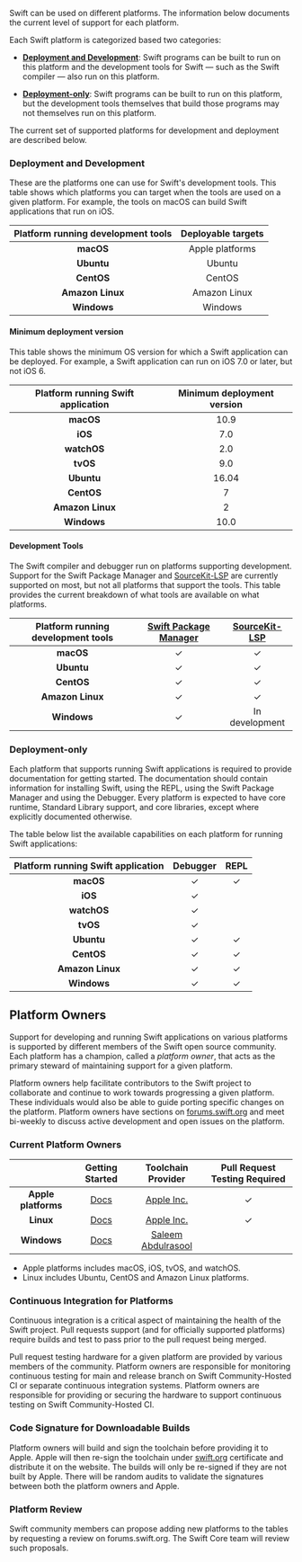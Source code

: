 
Swift can be used on different platforms. The information below documents the current level of support for each platform.

Each Swift platform is categorized based two categories:

* **[Deployment and Development](#deployment-and-development)**: Swift programs can be built to run on this platform and the development tools for Swift — such as the Swift compiler — also run on this platform.

* **[Deployment-only](#deployment-only)**: Swift programs can be built to run on this platform, but the development tools themselves that build those programs may not themselves run on this platform.

The current set of supported platforms for development and deployment are described below.

### Deployment and Development

These are the platforms one can use for Swift's development tools. This table shows which platforms you can target when the tools are used on a given platform.  For example, the tools on macOS can build Swift applications that run on iOS.

| Platform running development tools | Deployable targets |
|:------------------:|:--------------------------:|
| **macOS**          |  Apple platforms           |
| **Ubuntu**         |  Ubuntu                    |
| **CentOS**         |  CentOS                    |
| **Amazon Linux**   |  Amazon Linux              |
| **Windows**        |  Windows                   |

#### Minimum deployment version

This table shows the minimum OS version for which a Swift application can be deployed.  For example, a Swift application can run on iOS 7.0 or later, but not iOS 6.

| Platform running Swift application | Minimum deployment version |
|:------------------:|:--------------------------:|
| **macOS**          |10.9                        |
| **iOS**            |7.0                         |
| **watchOS**        |2.0                         |
| **tvOS**           |9.0                         |
| **Ubuntu**         |16.04                       |
| **CentOS**         |7                           |
| **Amazon Linux**   |2                           |
| **Windows**        |10.0                        |

#### Development Tools

The Swift compiler and debugger run on platforms supporting development.  Support for the Swift Package Manager and [SourceKit-LSP] are currently supported on most, but not all platforms that support the tools.  This table provides the current breakdown of what tools are available on what platforms.

| Platform running development tools | [Swift Package Manager]| [SourceKit-LSP]|
|:------------------:|:----------------------:|:--------------:|
| **macOS**          | ✓                      | ✓              |
| **Ubuntu**         | ✓                      | ✓              |
| **CentOS**         | ✓                      | ✓              |
| **Amazon Linux**   | ✓                      | ✓              |
| **Windows**        | ✓                      | In development |

### Deployment-only

Each platform that supports running Swift applications is required to provide documentation for getting started. The documentation should contain information for installing Swift, using the REPL, using the Swift Package Manager and using the Debugger. Every platform is expected to have core runtime, Standard Library support, and core libraries, except where explicitly documented otherwise.

The table below list the available capabilities on each platform for running Swift applications:

| Platform running Swift application | Debugger| REPL|
|:------------------:|:-------:|:---:|
| **macOS**          | ✓       | ✓   |
| **iOS**            | ✓       |     |
| **watchOS**        | ✓       |     |
| **tvOS**           | ✓       |     |
| **Ubuntu**         | ✓       | ✓   |
| **CentOS**         | ✓       | ✓   |
| **Amazon Linux**   | ✓       | ✓   |
| **Windows**        | ✓       | ✓   |

## Platform Owners

Support for developing and running Swift applications on various platforms is supported by different members of the Swift open source community.  Each platform has a champion, called a *platform owner*, that acts as the primary steward of maintaining support for a given platform.

Platform owners help facilitate contributors to the Swift project to collaborate and continue to work towards progressing a given platform. These individuals would also be able to guide porting specific changes on the platform. Platform owners have sections on [forums.swift.org](https://forums.swift.org) and meet bi-weekly to discuss active development and open issues on the platform.

### Current Platform Owners

|                    | Getting Started                                     | Toolchain Provider                            | Pull Request Testing Required|
|:------------------:|:---------------------------------------------------:|:-------------------------------------------------:|:----------------------------:|
| **Apple platforms**         | [Docs](https://swift.org/getting-started/#on-macos)  | [Apple Inc.](https://www.apple.com)               | ✓                            |
| **Linux**          | [Docs](https://swift.org/getting-started/#on-linux)  | [Apple Inc.](https://www.apple.com)               | ✓                            |
| **Windows**        | [Docs](https://swift.org/getting-started/#on-windows)| [Saleem Abdulrasool](https://github.com/compnerd) |                              |

* Apple platforms includes macOS, iOS, tvOS, and watchOS.
* Linux includes Ubuntu, CentOS and Amazon Linux platforms.

### Continuous Integration for Platforms

Continuous integration is a critical aspect of maintaining the health of the Swift project.  Pull requests support (and for officially supported platforms) require builds and test to pass prior to the pull request being merged.

Pull request testing hardware for a given platform are provided by various members of the community.  Platform owners are responsible for monitoring continuous testing for main and release branch on Swift Community-Hosted CI or separate continuous integration systems. Platform owners are responsible for providing or securing the hardware to support continuous testing on Swift Community-Hosted CI.

### Code Signature for Downloadable Builds

Platform owners will build and sign the toolchain before providing it to Apple. Apple will then re-sign the toolchain under [swift.org](https://swift.org) certificate and distribute it on the website. The builds will only be re-signed if they are not built by Apple. There will be random audits to validate the signatures between both the platform owners and Apple.

### Platform Review

Swift community members can propose adding new platforms to the tables by requesting a review on forums.swift.org. The Swift Core team will review such proposals.

[Swift Package Manager]: https://github.com/apple/swift-package-manager
[IndexStoreDB]: https://github.com/apple/indexstore-db
[SourceKit-LSP]: https://github.com/apple/sourcekit-lsp
[LLBuild]: https://github.com/apple/swift-llbuild
